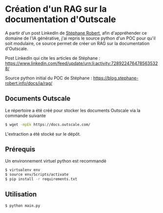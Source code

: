# Création d'un RAG sur la documentation d'Outscale

A partir d'un post LinkedIn de [Stéphane Robert](https://www.linkedin.com/in/stephanerobert1/), afin d'appréhender ce domaine de l'IA générative, j'ai repris le source python d'un POC pour qu'il soit modulaire, ce source permet de créer un RAG sur la documentation d'Outscale.

Post LinkedIn qui cite les articles de Stéphane : https://www.linkedin.com/feed/update/urn:li:activity:7289224764785635328/

Source python initial du POC de Stéphane : https://blog.stephane-robert.info/docs/ia/rag/

## Documents Outscale

Le répertoire a été créé pour stocker les documents Outscale via la commande suivante

```bash
$ wget -mpEk https://docs.outscale.com/
```

L'extraction a été stocké sur le dépôt.

## Prérequis

Un environnement virtuel python est recommandé

```bash
$ virtualenv env
$ source env/Scripts/activate
$ pip install -r requirements.txt
```

## Utilisation

```bash
$ python main.py
```
